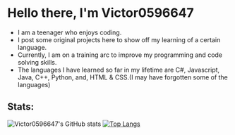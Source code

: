 # Hello there, I'm Victor0596647
- I am a teenager who enjoys coding.
- I post some original projects here to show off my learning of a certain language.
- Currently, I am on a training arc to improve my programming and code solving skills.
- The languages I have learned so far in my lifetime are C#, Javascript, Java, C++, Python, and, HTML & CSS.(I may have forgotten some of the languages)
## Stats:

![Victor0596647's GitHub stats](https://github-readme-stats.vercel.app/api?username=victor0596647&show_icons=true&theme=radical)
[![Top Langs](https://github-readme-stats.vercel.app/api/top-langs/?username=victor0596647&layout=compact&theme=radical)](https://github.com/anuraghazra/github-readme-stats)
